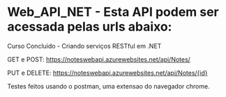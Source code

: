 # Web_API_NET - Esta API podem ser acessada pelas urls abaixo:
Curso Concluido - Criando serviços RESTful em .NET

  GET e POST: https://noteswebapi.azurewebsites.net/api/Notes/
  
  PUT e DELETE: https://noteswebapi.azurewebsites.net/api/Notes/{id}

Testes feitos usando o postman, uma extensao do navegador chrome.
